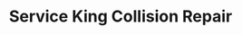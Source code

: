 ---
title: "Service King Collision Repair"
url: /gilbert/service-king-collision-repair/
shop: Autowerkstatt
---